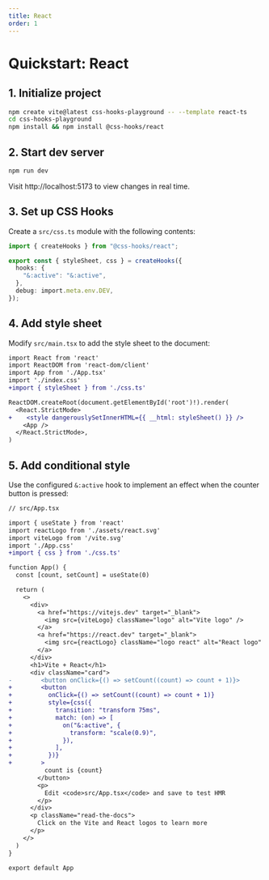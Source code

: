 ```yaml
---
title: React
order: 1
---
```


# Quickstart: React

## 1. Initialize project

```bash
npm create vite@latest css-hooks-playground -- --template react-ts
cd css-hooks-playground
npm install && npm install @css-hooks/react
```

## 2. Start dev server

```bash
npm run dev
```

Visit http://localhost:5173 to view changes in real time.

## 3. Set up CSS Hooks

Create a `src/css.ts` module with the following contents:

```typescript
import { createHooks } from "@css-hooks/react";

export const { styleSheet, css } = createHooks({
  hooks: {
    "&:active": "&:active",
  },
  debug: import.meta.env.DEV,
});
```

## 4. Add style sheet

Modify `src/main.tsx` to add the style sheet to the document:

<!-- prettier-ignore-start -->

```diff
import React from 'react'
import ReactDOM from 'react-dom/client'
import App from './App.tsx'
import './index.css'
+import { styleSheet } from './css.ts'

ReactDOM.createRoot(document.getElementById('root')!).render(
  <React.StrictMode>
+    <style dangerouslySetInnerHTML={{ __html: styleSheet() }} />
    <App />
  </React.StrictMode>,
)
```

<!-- prettier-ignore-end -->

## 5. Add conditional style

Use the configured `&:active` hook to implement an effect when the counter
button is pressed:

<!-- prettier-ignore-start -->

```diff
// src/App.tsx

import { useState } from 'react'
import reactLogo from './assets/react.svg'
import viteLogo from '/vite.svg'
import './App.css'
+import { css } from './css.ts'

function App() {
  const [count, setCount] = useState(0)

  return (
    <>
      <div>
        <a href="https://vitejs.dev" target="_blank">
          <img src={viteLogo} className="logo" alt="Vite logo" />
        </a>
        <a href="https://react.dev" target="_blank">
          <img src={reactLogo} className="logo react" alt="React logo" />
        </a>
      </div>
      <h1>Vite + React</h1>
      <div className="card">
-        <button onClick={() => setCount((count) => count + 1)}>
+        <button
+          onClick={() => setCount((count) => count + 1)}
+          style={css({
+            transition: "transform 75ms",
+            match: (on) => [
+              on("&:active", {
+                transform: "scale(0.9)",
+              }),
+            ],
+          })}
+        >
          count is {count}
        </button>
        <p>
          Edit <code>src/App.tsx</code> and save to test HMR
        </p>
      </div>
      <p className="read-the-docs">
        Click on the Vite and React logos to learn more
      </p>
    </>
  )
}

export default App
```

<!-- prettier-ignore-end -->
